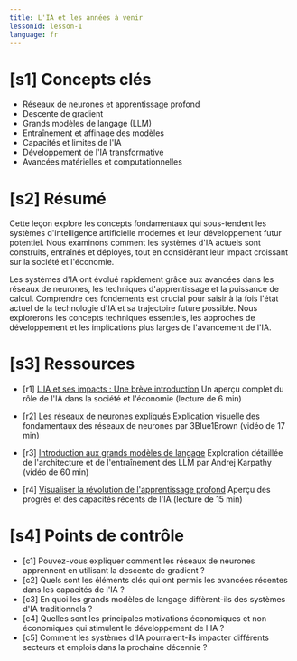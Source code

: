 ```yaml
---
title: L'IA et les années à venir
lessonId: lesson-1
language: fr
---
```


# [s1] Concepts clés

- Réseaux de neurones et apprentissage profond
- Descente de gradient
- Grands modèles de langage (LLM)
- Entraînement et affinage des modèles
- Capacités et limites de l'IA
- Développement de l'IA transformative
- Avancées matérielles et computationnelles

# [s2] Résumé

Cette leçon explore les concepts fondamentaux qui sous-tendent les systèmes d'intelligence artificielle modernes et leur développement futur potentiel. Nous examinons comment les systèmes d'IA actuels sont construits, entraînés et déployés, tout en considérant leur impact croissant sur la société et l'économie.

Les systèmes d'IA ont évolué rapidement grâce aux avancées dans les réseaux de neurones, les techniques d'apprentissage et la puissance de calcul. Comprendre ces fondements est crucial pour saisir à la fois l'état actuel de la technologie d'IA et sa trajectoire future possible. Nous explorerons les concepts techniques essentiels, les approches de développement et les implications plus larges de l'avancement de l'IA.

# [s3] Ressources

- [r1] [L'IA et ses impacts : Une brève introduction](https://aisafetyfundamentals.com/blog/ai-and-its-impacts/)
  Un aperçu complet du rôle de l'IA dans la société et l'économie (lecture de 6 min)

- [r2] [Les réseaux de neurones expliqués](https://www.3blue1brown.com/lessons/neural-networks)
  Explication visuelle des fondamentaux des réseaux de neurones par 3Blue1Brown (vidéo de 17 min)

- [r3] [Introduction aux grands modèles de langage](https://www.youtube.com/watch?v=zjkBMFhNj_g)
  Exploration détaillée de l'architecture et de l'entraînement des LLM par Andrej Karpathy (vidéo de 60 min)

- [r4] [Visualiser la révolution de l'apprentissage profond](https://medium.com/@richardcngo/visualizing-the-deep-learning-revolution-722098eb9c5)
  Aperçu des progrès et des capacités récents de l'IA (lecture de 15 min)

# [s4] Points de contrôle

- [c1] Pouvez-vous expliquer comment les réseaux de neurones apprennent en utilisant la descente de gradient ?
- [c2] Quels sont les éléments clés qui ont permis les avancées récentes dans les capacités de l'IA ?
- [c3] En quoi les grands modèles de langage diffèrent-ils des systèmes d'IA traditionnels ?
- [c4] Quelles sont les principales motivations économiques et non économiques qui stimulent le développement de l'IA ?
- [c5] Comment les systèmes d'IA pourraient-ils impacter différents secteurs et emplois dans la prochaine décennie ?